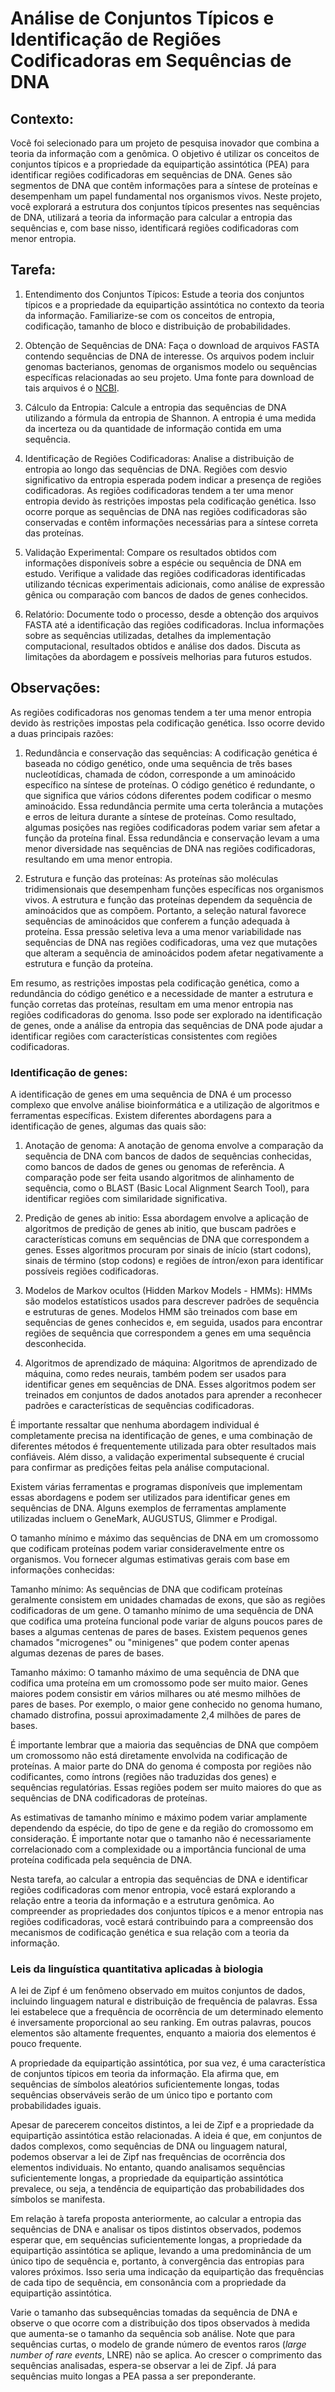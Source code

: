 # Análise de Conjuntos Típicos e Identificação de Regiões Codificadoras em Sequências de DNA

## Contexto:
Você foi selecionado para um projeto de pesquisa inovador que combina a teoria da informação com a genômica. O objetivo é utilizar os conceitos de conjuntos típicos e a propriedade da equipartição assintótica (PEA) para identificar regiões codificadoras em sequências de DNA. Genes são segmentos de DNA que contêm informações para a síntese de proteínas e desempenham um papel fundamental nos organismos vivos. Neste projeto, você explorará a estrutura dos conjuntos típicos presentes nas sequências de DNA, utilizará a teoria da informação para calcular a entropia das sequências e, com base nisso, identificará regiões codificadoras com menor entropia.

## Tarefa:
1. Entendimento dos Conjuntos Típicos: Estude a teoria dos conjuntos típicos e a propriedade da equipartição assintótica no contexto da teoria da informação. Familiarize-se com os conceitos de entropia, codificação, tamanho de bloco e distribuição de probabilidades.

2. Obtenção de Sequências de DNA: Faça o download de arquivos FASTA contendo sequências de DNA de interesse. Os arquivos podem incluir genomas bacterianos, genomas de organismos modelo ou sequências específicas relacionadas ao seu projeto. Uma fonte para download de tais arquivos é o [NCBI](https://www.ncbi.nlm.nih.gov/).

3. Cálculo da Entropia: Calcule a entropia das sequências de DNA utilizando a fórmula da entropia de Shannon. A entropia é uma medida da incerteza ou da quantidade de informação contida em uma sequência.

4. Identificação de Regiões Codificadoras: Analise a distribuição de entropia ao longo das sequências de DNA. Regiões com desvio significativo da entropia esperada podem indicar a presença de regiões codificadoras. As regiões codificadoras tendem a ter uma menor entropia devido às restrições impostas pela codificação genética. Isso ocorre porque as sequências de DNA nas regiões codificadoras são conservadas e contêm informações necessárias para a síntese correta das proteínas.

6. Validação Experimental: Compare os resultados obtidos com informações disponíveis sobre a espécie ou sequência de DNA em estudo. Verifique a validade das regiões codificadoras identificadas utilizando técnicas experimentais adicionais, como análise de expressão gênica ou comparação com bancos de dados de genes conhecidos.

7. Relatório: Documente todo o processo, desde a obtenção dos arquivos FASTA até a identificação das regiões codificadoras. Inclua informações sobre as sequências utilizadas, detalhes da implementação computacional, resultados obtidos e análise dos dados. Discuta as limitações da abordagem e possíveis melhorias para futuros estudos.

## Observações:
As regiões codificadoras nos genomas tendem a ter uma menor entropia devido às restrições impostas pela codificação genética. Isso ocorre devido a duas principais razões:

1. Redundância e conservação das sequências: A codificação genética é baseada no código genético, onde uma sequência de três bases nucleotídicas, chamada de códon, corresponde a um aminoácido específico na síntese de proteínas. O código genético é redundante, o que significa que vários códons diferentes podem codificar o mesmo aminoácido. Essa redundância permite uma certa tolerância a mutações e erros de leitura durante a síntese de proteínas. Como resultado, algumas posições nas regiões codificadoras podem variar sem afetar a função da proteína final. Essa redundância e conservação levam a uma menor diversidade nas sequências de DNA nas regiões codificadoras, resultando em uma menor entropia.

2. Estrutura e função das proteínas: As proteínas são moléculas tridimensionais que desempenham funções específicas nos organismos vivos. A estrutura e função das proteínas dependem da sequência de aminoácidos que as compõem. Portanto, a seleção natural favorece sequências de aminoácidos que conferem a função adequada à proteína. Essa pressão seletiva leva a uma menor variabilidade nas sequências de DNA nas regiões codificadoras, uma vez que mutações que alteram a sequência de aminoácidos podem afetar negativamente a estrutura e função da proteína.

Em resumo, as restrições impostas pela codificação genética, como a redundância do código genético e a necessidade de manter a estrutura e função corretas das proteínas, resultam em uma menor entropia nas regiões codificadoras do genoma. Isso pode ser explorado na identificação de genes, onde a análise da entropia das sequências de DNA pode ajudar a identificar regiões com características consistentes com regiões codificadoras.

### Identificação de genes:
A identificação de genes em uma sequência de DNA é um processo complexo que envolve análise bioinformática e a utilização de algoritmos e ferramentas específicas. Existem diferentes abordagens para a identificação de genes, algumas das quais são:

1. Anotação de genoma: A anotação de genoma envolve a comparação da sequência de DNA com bancos de dados de sequências conhecidas, como bancos de dados de genes ou genomas de referência. A comparação pode ser feita usando algoritmos de alinhamento de sequência, como o BLAST (Basic Local Alignment Search Tool), para identificar regiões com similaridade significativa.

2. Predição de genes ab initio: Essa abordagem envolve a aplicação de algoritmos de predição de genes ab initio, que buscam padrões e características comuns em sequências de DNA que correspondem a genes. Esses algoritmos procuram por sinais de início (start codons), sinais de término (stop codons) e regiões de íntron/exon para identificar possíveis regiões codificadoras.

3. Modelos de Markov ocultos (Hidden Markov Models - HMMs): HMMs são modelos estatísticos usados para descrever padrões de sequência e estruturas de genes. Modelos HMM são treinados com base em sequências de genes conhecidos e, em seguida, usados para encontrar regiões de sequência que correspondem a genes em uma sequência desconhecida.

4. Algoritmos de aprendizado de máquina: Algoritmos de aprendizado de máquina, como redes neurais, também podem ser usados para identificar genes em sequências de DNA. Esses algoritmos podem ser treinados em conjuntos de dados anotados para aprender a reconhecer padrões e características de sequências codificadoras.

É importante ressaltar que nenhuma abordagem individual é completamente precisa na identificação de genes, e uma combinação de diferentes métodos é frequentemente utilizada para obter resultados mais confiáveis. Além disso, a validação experimental subsequente é crucial para confirmar as predições feitas pela análise computacional.

Existem várias ferramentas e programas disponíveis que implementam essas abordagens e podem ser utilizados para identificar genes em sequências de DNA. Alguns exemplos de ferramentas amplamente utilizadas incluem o GeneMark, AUGUSTUS, Glimmer e Prodigal.

O tamanho mínimo e máximo das sequências de DNA em um cromossomo que codificam proteínas podem variar consideravelmente entre os organismos. Vou fornecer algumas estimativas gerais com base em informações conhecidas:

Tamanho mínimo: As sequências de DNA que codificam proteínas geralmente consistem em unidades chamadas de exons, que são as regiões codificadoras de um gene. O tamanho mínimo de uma sequência de DNA que codifica uma proteína funcional pode variar de alguns poucos pares de bases a algumas centenas de pares de bases. Existem pequenos genes chamados "microgenes" ou "minigenes" que podem conter apenas algumas dezenas de pares de bases.

Tamanho máximo: O tamanho máximo de uma sequência de DNA que codifica uma proteína em um cromossomo pode ser muito maior. Genes maiores podem consistir em vários milhares ou até mesmo milhões de pares de bases. Por exemplo, o maior gene conhecido no genoma humano, chamado distrofina, possui aproximadamente 2,4 milhões de pares de bases.

É importante lembrar que a maioria das sequências de DNA que compõem um cromossomo não está diretamente envolvida na codificação de proteínas. A maior parte do DNA do genoma é composta por regiões não codificantes, como íntrons (regiões não traduzidas dos genes) e sequências regulatórias. Essas regiões podem ser muito maiores do que as sequências de DNA codificadoras de proteínas.

As estimativas de tamanho mínimo e máximo podem variar amplamente dependendo da espécie, do tipo de gene e da região do cromossomo em consideração. É importante notar que o tamanho não é necessariamente correlacionado com a complexidade ou a importância funcional de uma proteína codificada pela sequência de DNA.


Nesta tarefa, ao calcular a entropia das sequências de DNA e identificar regiões codificadoras com menor entropia, você estará explorando a relação entre a teoria da informação e a estrutura genômica. Ao compreender as propriedades dos conjuntos típicos e a menor entropia nas regiões codificadoras, você estará contribuindo para a compreensão dos mecanismos de codificação genética e sua relação com a teoria da informação.


### Leis da linguística quantitativa aplicadas à biologia

A lei de Zipf é um fenômeno observado em muitos conjuntos de dados, incluindo linguagem natural e distribuição de frequência de palavras. Essa lei estabelece que a frequência de ocorrência de um determinado elemento é inversamente proporcional ao seu ranking. Em outras palavras, poucos elementos são altamente frequentes, enquanto a maioria dos elementos é pouco frequente.

A propriedade da equipartição assintótica, por sua vez, é uma característica de conjuntos típicos em teoria da informação. Ela afirma que, em sequências de símbolos aleatórios suficientemente longas, todas sequências observáveis serão de um único tipo e portanto com probabilidades iguais.

Apesar de parecerem conceitos distintos, a lei de Zipf e a propriedade da equipartição assintótica estão relacionadas. A ideia é que, em conjuntos de dados complexos, como sequências de DNA ou linguagem natural, podemos observar a lei de Zipf nas frequências de ocorrência dos elementos individuais. No entanto, quando analisamos sequências suficientemente longas, a propriedade da equipartição assintótica prevalece, ou seja, a tendência de equipartição das probabilidades dos símbolos se manifesta.

Em relação à tarefa proposta anteriormente, ao calcular a entropia das sequências de DNA e analisar os tipos distintos observados, podemos esperar que, em sequências suficientemente longas, a propriedade da equipartição assintótica se aplique, levando a uma predominância de um único tipo de sequência e, portanto, à convergência das entropias para valores próximos. Isso seria uma indicação da equipartição das frequências de cada tipo de sequência, em consonância com a propriedade da equipartição assintótica. 

Varie o tamanho das subsequências tomadas da sequência de DNA e observe o que ocorre com a distribuição dos tipos observados à medida que aumenta-se o tamanho da sequência sob análise. Note que para sequências curtas, o modelo de grande número de eventos raros (*large number of rare events*, LNRE) não se aplica. Ao crescer o comprimento das sequências analisadas, espera-se observar a lei de Zipf. Já para sequências muito longas a PEA passa a ser preponderante. 
